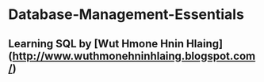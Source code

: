 # Database-Management-Essentials
## Learning SQL by [Wut Hmone Hnin Hlaing] (http://www.wuthmonehninhlaing.blogspot.com/)
